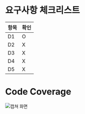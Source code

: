 # 요구사항 체크리스트
| 항목 | 확인 |
|------|--|
| D1   | O |
| D2   | X |
| D3   | X |
| D4   | X |
| D5   | X |

# Code Coverage
![캡쳐 화면](./mission2/coverage.jpg "Code Coverage 캡쳐 화면")
